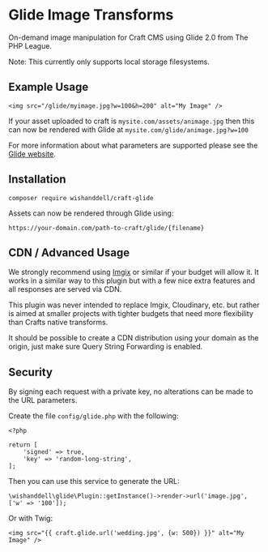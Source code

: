# Glide Image Transforms

On-demand image manipulation for Craft CMS using Glide 2.0 from The PHP League.

Note: This currently only supports local storage filesystems.

## Example Usage

    <img src="/glide/myimage.jpg?w=100&h=200" alt="My Image" />
    
If your asset uploaded to craft is `mysite.com/assets/animage.jpg`
then this can now be rendered with Glide at `mysite.com/glide/animage.jpg?w=100`

For more information about what parameters are supported please see the [Glide website](https://glide.thephpleague.com/2.0/api/quick-reference/).

## Installation

    composer require wishanddell/craft-glide
    
Assets can now be rendered through Glide using:

    https://your-domain.com/path-to-craft/glide/{filename}

## CDN / Advanced Usage

We strongly recommend using [Imgix](https://www.imgix.com/) or similar if your budget will allow it. 
It works in a similar way to this plugin but with a few nice extra features and all responses are served via CDN.

This plugin was never intended to replace Imgix, Cloudinary, etc. but rather is aimed at smaller projects with tighter budgets
that need more flexibility than Crafts native transforms.

It should be possible to create a CDN distribution using your domain as the origin, just make sure Query String Forwarding is enabled.

## Security

By signing each request with a private key, no alterations can be made to the URL parameters.

Create the file `config/glide.php` with the following:

    <?php
    
    return [
        'signed' => true,
        'key' => 'random-long-string',
    ];
    
Then you can use this service to generate the URL:

    \wishanddell\glide\Plugin::getInstance()->render->url('image.jpg', ['w' => '100']);
    
Or with Twig:

    <img src="{{ craft.glide.url('wedding.jpg', {w: 500}) }}" alt="My Image" />